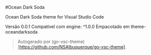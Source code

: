 #Ocean Dark Soda

Ocean Dark Soda theme for Visual Studio Code

Versão 0.0.1
Compatível com engine: ^1.0.0
Empacotado em theme-oceandarksoda

> Autogerado por (go-vsc-theme)[https://github.com/NSAlbuquerque/go-vsc-theme].